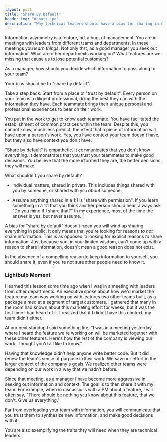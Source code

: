 ```yaml
---
layout: post
title: "Share By Default"
header_img: "donuts.jpg"
description: "Why technical leaders should have a bias for sharing information."
---
```


Information asymmetry is a feature, not a bug, of management. You are in meetings with leaders from
different teams and departments. In these meetings you _learn things_. Not only that, as a good manager
you seek out information. What are other departments working on? What features are we missing that
cause us to lose potential customers?

As a manager, how should you decide which information to pass along to your
team?

Your bias should be to "share by default".

Take a step back. Start from a place of "trust by default". Every person on your team
is a diligent professional, doing the best they can with the information they have. Each
teammate brings their unique personal and professional experiences to bear on their work.

You put in the work to get to know each teammate. You have facilitated the establishment of common
practices within the team. Despite this, you cannot know, much less predict, the effect that a piece of
information will have upon a person's work. Yes, you have context your team doesn't have, but they
also have context _you_ don't have.

"Share by default" is empathetic.  It communicates that you don't know everything. It demonstrates
that you trust your teammates to make good decisions. You believe that the more informed they are,
the better decisions they will make.

What shouldn't you share by default?

* Individual matters, shared in private. This includes things shared  with you by someone, or shared with you _about_ someone.

* Assume anything shared in a 1:1 is "share with permission". If you learn something in a 1:1 that you think another person should hear, always ask "Do you mind if I share that?" In my experience, most of the time the answer is yes, but never assume.

A bias for "share by default" doesn't mean you will wind up sharing everything
in public. It only means that you're looking for reasons _to not_ share
information. This is as opposed to looking for explicit reasons _to_ share information. Just
because you, in your limited wisdom, can't come up with a reason to share
information, doesn't mean a good reason does not exist.

In the absence of a compelling reason to keep information to yourself, you should share it, even if you're not sure other people need to know it.

### Lightbulb Moment

I learned this lesson some time ago when I was in a meeting with leaders from
other departments. An executive spoke about how we'd market the feature
my team was working on with features two other teams built, as a package
aimed at a segment of target customers. I gathered that many in the room had known about this marketing effort for weeks, but it was the first time I
had heard of it. I realized that if I didn't have this context, my
team didn't either.

At our next standup I said something like, "I was in a meeting yesterday
where I heard the feature we're working on will be marketed together
with these other features. Here's how the rest of the company is
viewing our work. Thought you'd all like to know."

Having that knowledge didn't help anyone write better code. But it
did renew the team's sense of purpose in their work. We saw our
effort in the larger context of the company's goals. We realized other
teams were depending on our work in a way that we hadn't before.

Since that meeting, as a manager I have become more aggressive in
seeking out information and context. The goal is to then share it
with my team. For example, when in discussions with a PM about a feature, I will
often say, "There should be nothing you know about this feature, that
we don't. Give us everything."

Far from overloading your team with information, you will communicate
that you trust them to synthesize new information, and make good decisions
with it.

You are also exemplifying the traits they will need when they are technical leaders.
